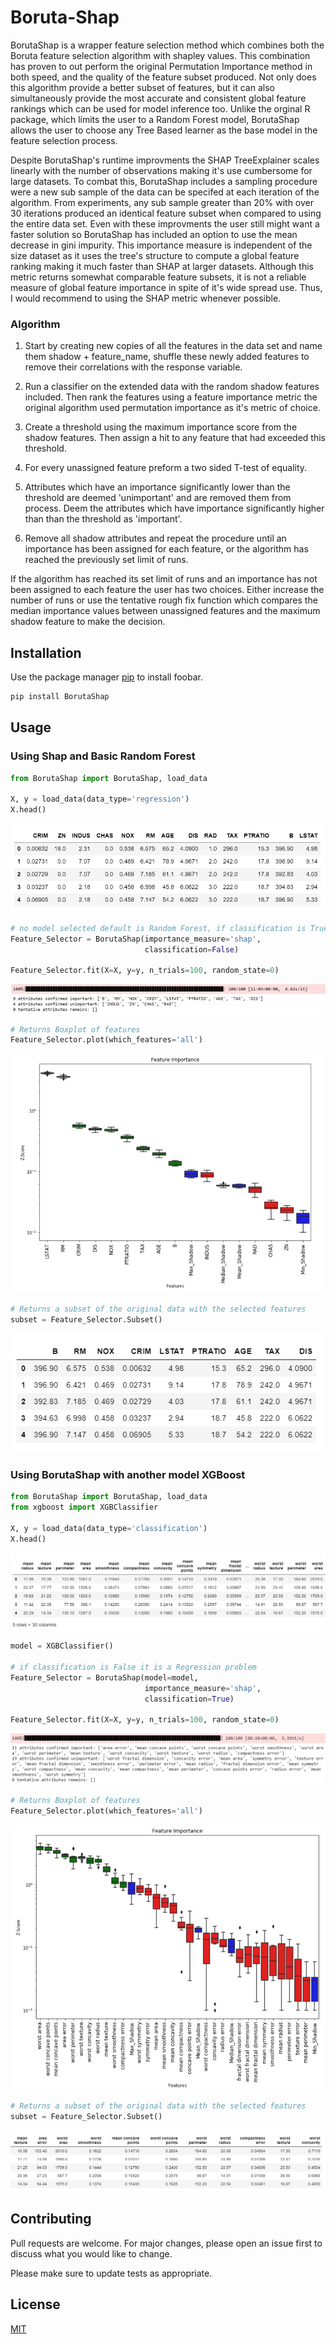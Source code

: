 # Boruta-Shap
BorutaShap is a wrapper feature selection method which combines both the Boruta feature selection algorithm with shapley values. This combination has proven to out perform the original Permutation Importance method in both speed, and the quality of the feature subset produced. Not only does this algorithm provide a better subset of features, but it can also simultaneously provide the most accurate and consistent global feature rankings which can be used for model inference too. Unlike the orginal R package, which limits the user to a Random Forest model, BorutaShap allows the user to choose any Tree Based learner as the base model in the feature selection process.

Despite BorutaShap's runtime improvments the SHAP TreeExplainer scales linearly with the number of observations making it's use cumbersome for large datasets. To combat this, BorutaShap includes a sampling procedure were a new sub sample of the data can be specifed at each iteration of the algorithm. From experiments, any sub sample greater than 20% with over 30 iterations produced an identical feature subset when compared to using the entire data set. Even with these improvments the user still might want a faster solution so BorutaShap has included an option to use the mean decrease in gini impurity. This importance measure is independent of the size dataset as it uses the tree's structure to compute a global feature ranking making it much faster than SHAP at larger datasets. Although this metric returns somewhat comparable feature subsets, it is not a reliable measure of global feature importance in spite of it's wide spread use. Thus, I would recommend to using the SHAP metric whenever possible.

### Algorithm

1. Start by creating new copies of all the features in the data set and name them shadow + feature_name, shuffle these newly added features to remove their correlations with the response variable.

2. Run a classifier on the extended data with the random shadow features included. Then rank the features using a feature importance metric the original algorithm used permutation importance as it's metric of choice.

3. Create a threshold using the maximum importance score from the shadow features. Then assign a hit to any feature that had exceeded this threshold.

4. For every unassigned feature preform a two sided T-test of equality.

5. Attributes which have an importance significantly lower than the threshold are deemed 'unimportant' and are removed them from process. Deem the attributes which have importance significantly higher than than the threshold as 'important'.

6. Remove all shadow attributes and repeat the procedure until an importance has been assigned for each feature, or the algorithm has reached the previously set limit of runs.

If the algorithm has reached its set limit of runs and an importance has not been assigned to each feature the user has two choices. Either increase the number of runs or use the tentative rough fix function which compares the median importance values between unassigned features and the maximum shadow feature to make the decision.



## Installation

Use the package manager [pip](https://pip.pypa.io/en/stable/) to install foobar.

```bash
pip install BorutaShap
```


## Usage
### Using Shap and Basic Random Forest 
```python
from BorutaShap import BorutaShap, load_data
  
X, y = load_data(data_type='regression')
X.head()
```
![](images/BostonHead.PNG)

```python
# no model selected default is Random Forest, if classification is True it is a Classification problem
Feature_Selector = BorutaShap(importance_measure='shap',
                              classification=False)

Feature_Selector.fit(X=X, y=y, n_trials=100, random_state=0)
```
![](images/BostonOutput.PNG)


```python
# Returns Boxplot of features
Feature_Selector.plot(which_features='all')
```
![](images/Bostonplot.PNG)

```python
# Returns a subset of the original data with the selected features
subset = Feature_Selector.Subset()
```
![](images/bostonsubset.PNG)


### Using BorutaShap with another model XGBoost

```python
from BorutaShap import BorutaShap, load_data
from xgboost import XGBClassifier

X, y = load_data(data_type='classification')
X.head()
```
![](images/binaryhead.PNG)

```python
model = XGBClassifier()

# if classification is False it is a Regression problem
Feature_Selector = BorutaShap(model=model,
                              importance_measure='shap',
                              classification=True)

Feature_Selector.fit(X=X, y=y, n_trials=100, random_state=0)
```
![](images/binaryoutput.PNG)

```python
# Returns Boxplot of features
Feature_Selector.plot(which_features='all')
```
![](images/binaryplot.PNG)

```python
# Returns a subset of the original data with the selected features
subset = Feature_Selector.Subset()
```
![](images/binarysubset.PNG)

## Contributing
Pull requests are welcome. For major changes, please open an issue first to discuss what you would like to change.

Please make sure to update tests as appropriate.

## License
[MIT](https://choosealicense.com/licenses/mit/)
